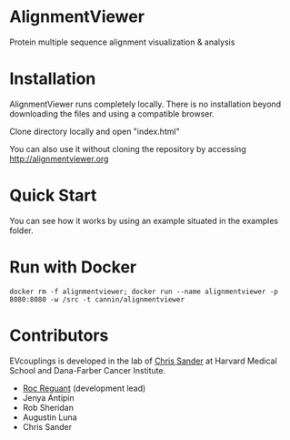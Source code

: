 # AlignmentViewer

Protein multiple sequence alignment visualization & analysis

# Installation

AlignmentViewer runs completely locally. There is no installation beyond downloading the files and using a compatible browser.

Clone directory locally and open "index.html"

You can also use it without cloning the repository by accessing http://alignmentviewer.org

# Quick Start
You can see how it works by using an example situated in the examples folder.

# Run with Docker
```
docker rm -f alignmentviewer; docker run --name alignmentviewer -p 8080:8080 -w /src -t cannin/alignmentviewer
```

# Contributors

EVcouplings is developed in the lab of [Chris Sander](http://sanderlab.org/) at Harvard Medical School and Dana-Farber Cancer Institute.

* [Roc Reguant](mailto:alignmentviewer@gmail.com) (development lead)
* Jenya Antipin
* Rob Sheridan
* Augustin Luna
* Chris Sander
